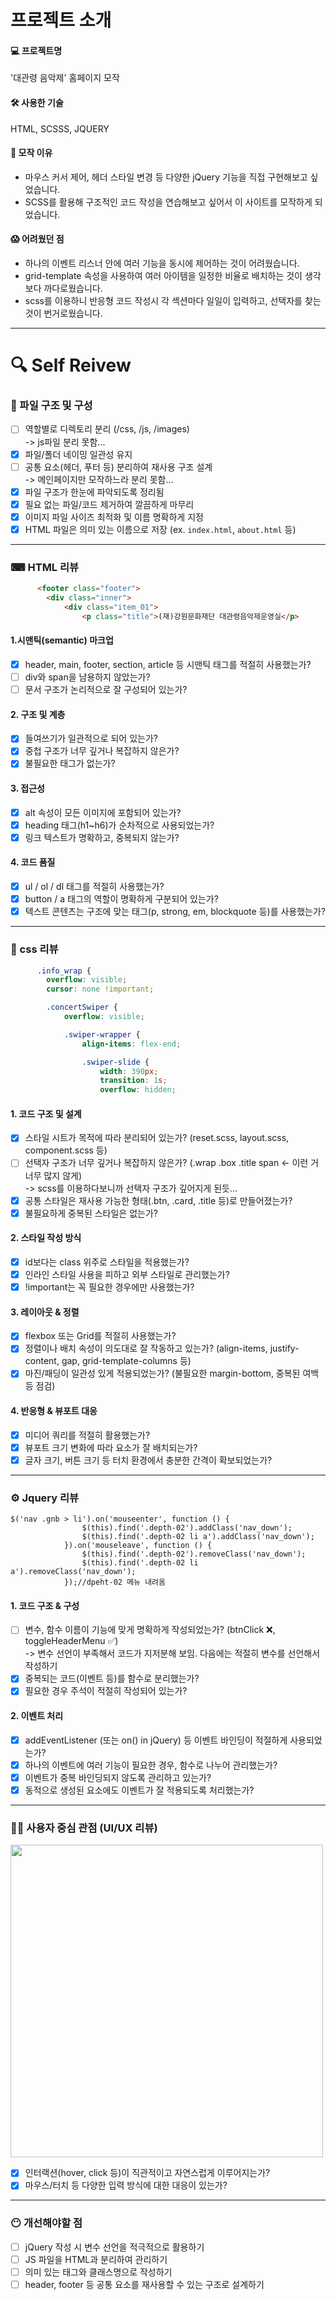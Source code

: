 # 프로젝트 소개
#### 💻 프로젝트명
  '대관령 음악제' 홈페이지 모작

#### 🛠 사용한 기술
  HTML, SCSSS, JQUERY

#### 🎯 모작 이유
  - 마우스 커서 제어, 헤더 스타일 변경 등 다양한 jQuery 기능을 직접 구현해보고 싶었습니다.
  - SCSS를 활용해 구조적인 코드 작성을 연습해보고 싶어서 이 사이트를 모작하게 되었습니다.

#### 😱 어려웠던 점
 - 하나의 이벤트 리스너 안에 여러 기능을 동시에 제어하는 것이 어려웠습니다.
 - grid-template 속성을 사용하여 여러 아이템을 일정한 비율로 배치하는 것이 생각보다 까다로웠습니다.
 - scss를 이용하니 반응형 코드 작성시 각 섹션마다 일일이 입력하고, 선택자를 찾는 것이 번거로웠습니다.

---
# 🔍 Self Reivew

### 📁 파일 구조 및 구성
- [ ] 역할별로 디렉토리 분리 (/css, /js, /images) <br>
  -> js파일 분리 못함...
- [x] 파일/폴더 네이밍 일관성 유지
- [ ] 공통 요소(헤더, 푸터 등) 분리하여 재사용 구조 설계 <br>
  -> 메인페이지만 모작하느라 분리 못함...
- [x] 파일 구조가 한눈에 파악되도록 정리됨
- [x] 필요 없는 파일/코드 제거하여 깔끔하게 마무리
- [x] 이미지 파일 사이즈 최적화 및 이름 명확하게 지정
- [x] HTML 파일은 의미 있는 이름으로 저장 (ex. `index.html`, `about.html` 등)

---

### ⌨ HTML 리뷰
```html
      <footer class="footer">
        <div class="inner">
            <div class="item_01">
                <p class="title">(재)강원문화재단 대관령음악제운영실</p>
```
#### 1.시맨틱(semantic) 마크업
- [x] header, main, footer, section, article 등 시맨틱 태그를 적절히 사용했는가?
- [ ] div와 span을 남용하지 않았는가?
- [ ] 문서 구조가 논리적으로 잘 구성되어 있는가?

#### 2. 구조 및 계층
- [x] 들여쓰기가 일관적으로 되어 있는가?
- [x] 중첩 구조가 너무 깊거나 복잡하지 않은가?
- [x] 불필요한 태그가 없는가?

#### 3. 접근성
- [x] alt 속성이 모든 이미지에 포함되어 있는가?
- [x] heading 태그(h1~h6)가 순차적으로 사용되었는가?
- [x] 링크 텍스트가 명확하고, 중복되지 않는가?

#### 4. 코드 품질
- [x] ul / ol / dl 태그를 적절히 사용했는가?
- [x] button / a 태그의 역할이 명확하게 구분되어 있는가?
- [x] 텍스트 콘텐츠는 구조에 맞는 태그(p, strong, em, blockquote 등)를 사용했는가?

---

### 🎨 css 리뷰
```css
      .info_wrap {
        overflow: visible;
        cursor: none !important;

        .concertSwiper {
            overflow: visible;

            .swiper-wrapper {
                align-items: flex-end;

                .swiper-slide {
                    width: 390px;
                    transition: 1s;
                    overflow: hidden;
```
#### 1. 코드 구조 및 설계
- [x] 스타일 시트가 목적에 따라 분리되어 있는가? (reset.scss, layout.scss, component.scss 등)
- [ ] 선택자 구조가 너무 깊거나 복잡하지 않은가? (.wrap .box .title span ← 이런 거 너무 많지 않게) <br>
-> scss를 이용하다보니까 선택자 구조가 깊어지게 된듯...
- [x] 공통 스타일은 재사용 가능한 형태(.btn, .card, .title 등)로 만들어졌는가?
- [x] 불필요하게 중복된 스타일은 없는가?

#### 2. 스타일 작성 방식 
- [x] id보다는 class 위주로 스타일을 적용했는가?
- [x] 인라인 스타일 사용을 피하고 외부 스타일로 관리했는가?
- [x] !important는 꼭 필요한 경우에만 사용했는가?

#### 3. 레이아웃 & 정렬
- [x] flexbox 또는 Grid를 적절히 사용했는가?
- [x] 정렬이나 배치 속성이 의도대로 잘 작동하고 있는가? (align-items, justify-content, gap, grid-template-columns 등)
- [x] 마진/패딩이 일관성 있게 적용되었는가? (불필요한 margin-bottom, 중복된 여백 등 점검)

#### 4. 반응형 & 뷰포트 대응
- [x] 미디어 쿼리를 적절히 활용했는가?
- [x] 뷰포트 크기 변화에 따라 요소가 잘 배치되는가?
- [x] 글자 크기, 버튼 크기 등 터치 환경에서 충분한 간격이 확보되었는가?

---

### ⚙ Jquery 리뷰
```Jquery
$('nav .gnb > li').on('mouseenter', function () {
                $(this).find('.depth-02').addClass('nav_down');
                $(this).find('.depth-02 li a').addClass('nav_down');
            }).on('mouseleave', function () {
                $(this).find('.depth-02').removeClass('nav_down');
                $(this).find('.depth-02 li a').removeClass('nav_down');
            });//dpeht-02 메뉴 내려옴
```
#### 1. 코드 구조 & 구성
- [ ] 변수, 함수 이름이 기능에 맞게 명확하게 작성되었는가? (btnClick ❌, toggleHeaderMenu ✅) <br>
      -> 변수 선언이 부족해서 코드가 지저분해 보임. 다음에는 적절히 변수를 선언해서 작성하기
- [x] 중복되는 코드(이벤트 등)를 함수로 분리했는가?
- [x] 필요한 경우 주석이 적절히 작성되어 있는가?

#### 2. 이벤트 처리
- [x] addEventListener (또는 on() in jQuery) 등 이벤트 바인딩이 적절하게 사용되었는가?
- [x] 하나의 이벤트에 여러 기능이 필요한 경우, 함수로 나누어 관리했는가?
- [x] 이벤트가 중복 바인딩되지 않도록 관리하고 있는가?
- [x] 동적으로 생성된 요소에도 이벤트가 잘 적용되도록 처리했는가?

---

### 🙍‍♂️ 사용자 중심 관점 (UI/UX 리뷰)

<img src="https://github.com/user-attachments/assets/fddf2f78-6f7f-43d0-8b2d-bb2cccd609e2" style="width: 500px;"/>

- [x] 인터랙션(hover, click 등)이 직관적이고 자연스럽게 이루어지는가?
- [x] 마우스/터치 등 다양한 입력 방식에 대한 대응이 있는가?

---

### 😶 개선해야할 점
- [ ] jQuery 작성 시 변수 선언을 적극적으로 활용하기
- [ ] JS 파일을 HTML과 분리하여 관리하기
- [ ] 의미 있는 태그와 클래스명으로 작성하기
- [ ] header, footer 등 공통 요소를 재사용할 수 있는 구조로 설계하기
